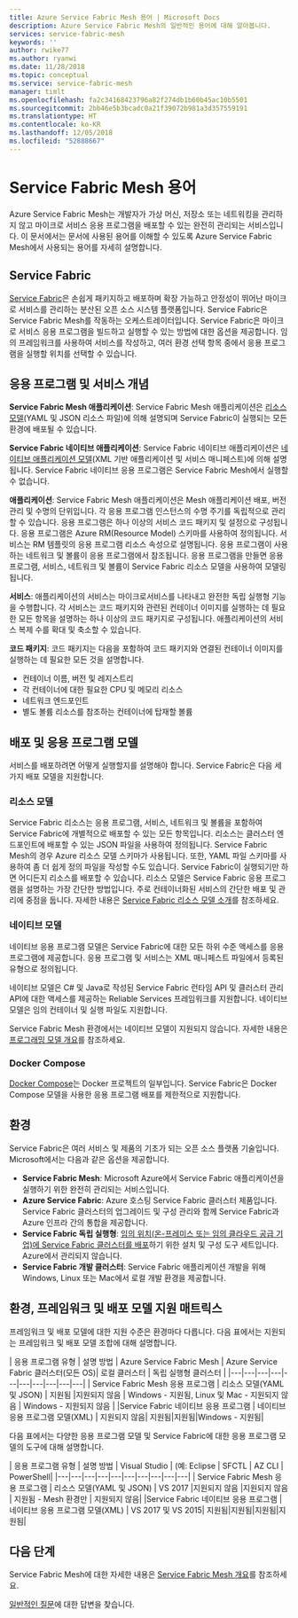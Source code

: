 ```yaml
---
title: Azure Service Fabric Mesh 용어 | Microsoft Docs
description: Azure Service Fabric Mesh의 일반적인 용어에 대해 알아봅니다.
services: service-fabric-mesh
keywords: ''
author: rwike77
ms.author: ryanwi
ms.date: 11/28/2018
ms.topic: conceptual
ms.service: service-fabric-mesh
manager: timlt
ms.openlocfilehash: fa2c34168423796a82f274db1b60b45ac10b5501
ms.sourcegitcommit: 2bb46e5b3bcadc0a21f39072b981a3d357559191
ms.translationtype: HT
ms.contentlocale: ko-KR
ms.lasthandoff: 12/05/2018
ms.locfileid: "52888667"
---
```

# <a name="service-fabric-mesh-terminology"></a>Service Fabric Mesh 용어

Azure Service Fabric Mesh는 개발자가 가상 머신, 저장소 또는 네트워킹을 관리하지 않고 마이크로 서비스 응용 프로그램을 배포할 수 있는 완전히 관리되는 서비스입니다. 이 문서에서는 문서에 사용된 용어를 이해할 수 있도록 Azure Service Fabric Mesh에서 사용되는 용어를 자세히 설명합니다.

## <a name="service-fabric"></a>Service Fabric

[Service Fabric](/azure/service-fabric/)은 손쉽게 패키지하고 배포하며 확장 가능하고 안정성이 뛰어난 마이크로 서비스를 관리하는 분산된 오픈 소스 시스템 플랫폼입니다. Service Fabric은 Service Fabric Mesh를 작동하는 오케스트레이터입니다. Service Fabric은 마이크로 서비스 응용 프로그램을 빌드하고 실행할 수 있는 방법에 대한 옵션을 제공합니다. 임의 프레임워크를 사용하여 서비스를 작성하고, 여러 환경 선택 항목 중에서 응용 프로그램을 실행할 위치를 선택할 수 있습니다.

## <a name="application-and-service-concepts"></a>응용 프로그램 및 서비스 개념

**Service Fabric Mesh 애플리케이션**: Service Fabric Mesh 애플리케이션은 [리소스 모델](/azure/service-fabric-mesh/service-fabric-mesh-service-fabric-resources)(YAML 및 JSON 리소스 파일)에 의해 설명되며 Service Fabric이 실행되는 모든 환경에 배포될 수 있습니다.

**Service Fabric 네이티브 애플리케이션**: Service Fabric 네이티브 애플리케이션은 [네이티브 애플리케이션 모델](/azure/service-fabric/service-fabric-application-model)(XML 기반 애플리케이션 및 서비스 매니페스트)에 의해 설명됩니다.  Service Fabric 네이티브 응용 프로그램은 Service Fabric Mesh에서 실행할 수 없습니다.

**애플리케이션**: Service Fabric Mesh 애플리케이션은 Mesh 애플리케이션 배포, 버전 관리 및 수명의 단위입니다. 각 응용 프로그램 인스턴스의 수명 주기를 독립적으로 관리할 수 있습니다.  응용 프로그램은 하나 이상의 서비스 코드 패키지 및 설정으로 구성됩니다. 응용 프로그램은 Azure RM(Resource Model) 스키마를 사용하여 정의됩니다.  서비스는 RM 템플릿의 응용 프로그램 리소스 속성으로 설명됩니다.  응용 프로그램이 사용하는 네트워크 및 볼륨이 응용 프로그램에서 참조됩니다.  응용 프로그램을 만들면 응용 프로그램, 서비스, 네트워크 및 볼륨이 Service Fabric 리소스 모델을 사용하여 모델링됩니다.

**서비스**: 애플리케이션의 서비스는 마이크로서비스를 나타내고 완전한 독립 실행형 기능을 수행합니다. 각 서비스는 코드 패키지와 관련된 컨테이너 이미지를 실행하는 데 필요한 모든 항목을 설명하는 하나 이상의 코드 패키지로 구성됩니다.  애플리케이션의 서비스 복제 수를 확대 및 축소할 수 있습니다.

**코드 패키지**: 코드 패키지는 다음을 포함하여 코드 패키지와 연결된 컨테이너 이미지를 실행하는 데 필요한 모든 것을 설명합니다.

* 컨테이너 이름, 버전 및 레지스트리
* 각 컨테이너에 대한 필요한 CPU 및 메모리 리소스
* 네트워크 엔드포인트
* 별도 볼륨 리소스를 참조하는 컨테이너에 탑재할 볼륨

## <a name="deployment-and-application-models"></a>배포 및 응용 프로그램 모델 

서비스를 배포하려면 어떻게 실행할지를 설명해야 합니다. Service Fabric은 다음 세 가지 배포 모델을 지원합니다.

### <a name="resource-model"></a>리소스 모델
Service Fabric 리소스는 응용 프로그램, 서비스, 네트워크 및 볼륨을 포함하여 Service Fabric에 개별적으로 배포할 수 있는 모든 항목입니다. 리소스는 클러스터 엔드포인트에 배포할 수 있는 JSON 파일을 사용하여 정의됩니다.  Service Fabric Mesh의 경우 Azure 리소스 모델 스키마가 사용됩니다. 또한, YAML 파일 스키마를 사용하여 좀 더 쉽게 정의 파일을 작성할 수도 있습니다. Service Fabric이 실행되기만 하면 어디든지 리소스를 배포할 수 있습니다. 리소스 모델은 Service Fabric 응용 프로그램을 설명하는 가장 간단한 방법입니다. 주로 컨테이너화된 서비스의 간단한 배포 및 관리에 중점을 둡니다. 자세한 내용은 [Service Fabric 리소스 모델 소개](/azure/service-fabric-mesh/service-fabric-mesh-service-fabric-resources)를 참조하세요.

### <a name="native-model"></a>네이티브 모델
네이티브 응용 프로그램 모델은 Service Fabric에 대한 모든 하위 수준 액세스를 응용 프로그램에 제공합니다. 응용 프로그램 및 서비스는 XML 매니페스트 파일에서 등록된 유형으로 정의됩니다.

네이티브 모델은 C# 및 Java로 작성된 Service Fabric 런타임 API 및 클러스터 관리 API에 대한 액세스를 제공하는 Reliable Services 프레임워크를 지원합니다. 네이티브 모델은 임의 컨테이너 및 실행 파일도 지원합니다.

Service Fabric Mesh 환경에서는 네이티브 모델이 지원되지 않습니다.  자세한 내용은 [프로그래밍 모델 개요](/azure/service-fabric/service-fabric-choose-framework)를 참조하세요.

### <a name="docker-compose"></a>Docker Compose 
[Docker Compose](https://docs.docker.com/compose/)는 Docker 프로젝트의 일부입니다. Service Fabric은 Docker Compose 모델을 사용한 응용 프로그램 배포를 제한적으로 지원합니다.

## <a name="environments"></a>환경

Service Fabric은 여러 서비스 및 제품의 기초가 되는 오픈 소스 플랫폼 기술입니다. Microsoft에서는 다음과 같은 옵션을 제공합니다.

 - **Service Fabric Mesh**: Microsoft Azure에서 Service Fabric 애플리케이션을 실행하기 위한 완전히 관리되는 서비스입니다.
 - **Azure Service Fabric**: Azure 호스팅 Service Fabric 클러스터 제품입니다. Service Fabric 클러스터의 업그레이드 및 구성 관리와 함께 Service Fabric과 Azure 인프라 간의 통합을 제공합니다.
 - **Service Fabric 독립 실행형**: [임의 위치(온-프레미스 또는 임의 클라우드 공급 기업)에 Service Fabric 클러스터를 배포](/azure/service-fabric/service-fabric-deploy-anywhere)하기 위한 설치 및 구성 도구 세트입니다. Azure에서 관리되지 않습니다.
 - **Service Fabric 개발 클러스터**: Service Fabric 애플리케이션 개발을 위해 Windows, Linux 또는 Mac에서 로컬 개발 환경을 제공합니다.

## <a name="environment-framework-and-deployment-model-support-matrix"></a>환경, 프레임워크 및 배포 모델 지원 매트릭스
프레임워크 및 배포 모델에 대한 지원 수준은 환경마다 다릅니다. 다음 표에서는 지원되는 프레임워크 및 배포 모델 조합에 대해 설명합니다.

| 응용 프로그램 유형 | 설명 방법 | Azure Service Fabric Mesh | Azure Service Fabric 클러스터(모든 OS)| 로컬 클러스터 | 독립 실행형 클러스터 |
|---|---|---|---|---|---|---|---|---|---|
| Service Fabric Mesh 응용 프로그램 | 리소스 모델(YAML 및 JSON) | 지원됨 |지원되지 않음 | Windows - 지원됨, Linux 및 Mac - 지원되지 않음 | Windows - 지원되지 않음 |
|Service Fabric 네이티브 응용 프로그램 | 네이티브 응용 프로그램 모델(XML) | 지원되지 않음| 지원됨|지원됨|Windows - 지원됨|

다음 표에서는 다양한 응용 프로그램 모델 및 Service Fabric에 대한 응용 프로그램 모델의 도구에 대해 설명합니다.

| 응용 프로그램 유형 | 설명 방법 | Visual Studio | (예: Eclipse | SFCTL | AZ CLI | PowerShell|
|---|---|---|---|---|---|---|---|---|---|
| Service Fabric Mesh 응용 프로그램 | 리소스 모델(YAML 및 JSON) | VS 2017 |지원되지 않음 |지원되지 않음 | 지원됨 - Mesh 환경만 | 지원되지 않음|
|Service Fabric 네이티브 응용 프로그램 | 네이티브 응용 프로그램 모델(XML) | VS 2017 및 VS 2015| 지원됨|지원됨|지원됨|지원됨|

## <a name="next-steps"></a>다음 단계

Service Fabric Mesh에 대한 자세한 내용은 [Service Fabric Mesh 개요](service-fabric-mesh-overview.md)를 참조하세요.

[일반적인 질문](service-fabric-mesh-faq.md)에 대한 답변을 찾습니다.
